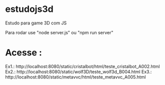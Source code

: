 # estudojs3d
Estudo para game 3D com JS

Para rodar use "node server.js" ou "npm run server"

# Acesse :
Ex1.: http://localhost:8080/static/cristalbot/html/teste_cristalbot_A002.html
Ex2.: http://localhost:8080/static/wolf3D/teste_wolf3d_B004.html
Ex3.: http://localhost:8080/static/metavvc/html/teste_metavvc_A005.html